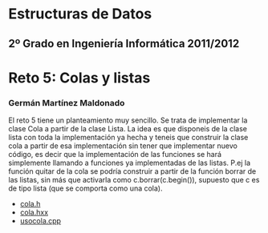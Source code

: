 Estructuras de Datos
====================
2º Grado en Ingeniería Informática 2011/2012
--------------------------------------------

# Reto 5: Colas y listas
### Germán Martínez Maldonado

El reto 5 tiene un planteamiento muy sencillo. Se trata de implementar la clase Cola a partir de la clase Lista. La idea es que disponeis de la clase lista con toda la implementación ya hecha y teneis que construir la clase cola a partir de esa implementación sin tener que implementar nuevo código, es decir que la implementación de las funciones se hará simplemente llamando a funciones ya implementadas de las listas. P.ej la función quitar de la cola se podría construir a partir de la función borrar de las listas, sin más que activarla como c.borrar(c.begin()), supuesto que c es de tipo lista (que se comporta como una cola).

* [cola.h](codigo/cola.h)
* [cola.hxx](codigo/cola.hxx)
* [usocola.cpp](codigo/usocola.cpp)
